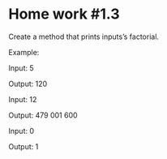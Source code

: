 # Home work #1.3
Create a method that prints inputs’s factorial.

Example:

Input: 5

Output: 120

Input: 12

Output: 479 001 600

Input: 0

Output: 1
